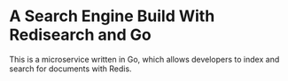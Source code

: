 # A Search Engine Build With Redisearch and Go
This is a microservice written in Go, which allows developers to index and search for documents with Redis. 